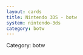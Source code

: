 ```yaml
---
layout: cards
title: Nintendo 3DS - botw
system: nintendo-3ds
category: botw
---
```

<div class="alert alert-secondary mb-4"><span class="i18n innerHTML-category">Category: </span><span class="i18n innerHTML-cat-botw">botw</span></div>
